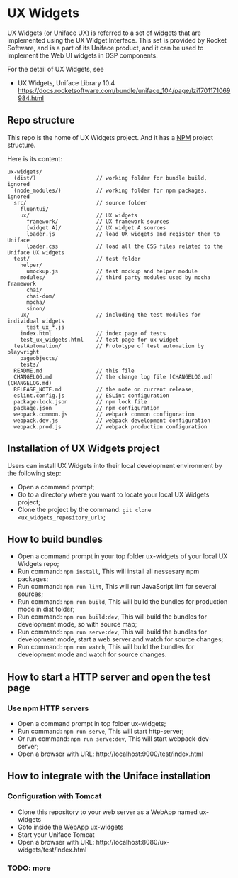 # UX Widgets

UX Widgets (or Uniface UX) is referred to a set of widgets that are implemented using the UX Widget Interface. This set is provided by Rocket Software, and is a part of its Uniface product, and it can be used to implement the Web UI widgets in DSP components.

For the detail of UX Widgets, see 
- UX Widgets,  Uniface Library 10.4
  https://docs.rocketsoftware.com/bundle/uniface_104/page/lzi1701171069984.html

## Repo structure

This repo is the home of UX Widgets project. And it has a [NPM](https://www.npmjs.com/) project structure.

Here is its content:

```
ux-widgets/
  (dist/)                   // working folder for bundle build, ignored
  (node_modules/)           // working folder for npm packages, ignored
  src/                      // source folder
    fluentui/
    ux/                     // UX widgets
      framework/            // UX framework sources
      [widget A]/           // UX widget A sources
      loader.js             // load UX widgets and register them to Uniface
      loader.css            // load all the CSS files related to the Uniface UX widgets
  test/                     // test folder
    helper/
      umockup.js            // test mockup and helper module
    modules/                // third party modules used by mocha framework
      chai/
      chai-dom/
      mocha/
      sinon/
    ux/                     // including the test modules for individual widgets
      test_ux_*.js
    index.html              // index page of tests
    test_ux_widgets.html    // test page for ux widget
  testAutomation/           // Prototype of test automation by playwright
    pageobjects/
    tests/
  README.md                 // this file
  CHANGELOG.md              // the change log file [CHANGELOG.md](CHANGELOG.md)
  RELEASE_NOTE.md           // the note on current release;
  eslint.config.js          // ESLint configuration
  package-lock.json         // npm lock file
  package.json              // npm configuration
  webpack.common.js         // webpack common configuration
  webpack.dev.js            // webpack development configuration
  webpack.prod.js           // webpack production configuration
```

## Installation of UX Widgets project

Users can install UX Widgets into their local development environment by the following step:
- Open a command prompt;
- Go to a directory where you want to locate your local UX Widgets project;
- Clone the project by the command: ```git clone <ux_widgets_repository_url>```;

## How to build bundles

- Open a command prompt in your top folder ux-widgets of your local UX Widgets repo;
- Run command: ```npm install```,
  This will install all nessesary npm packages;
- Run command: ```npm run lint```,
  This will run JavaScript lint for several sources;
- Run command: ```npm run build```,
  This will build the bundles for production mode in dist folder;
- Run command: ```npm run build:dev```,
  This will build the bundles for development mode, so with source map;
- Run command: ```npm run serve:dev```,
  This will build the bundles for development mode, start a web server and watch for source changes;
- Run command: ```npm run watch```,
  This will build the bundles for development mode and watch for source changes.

## How to start a HTTP server and open the test page

### Use npm HTTP servers
- Open a command prompt in top folder ux-widgets;
- Run command: ```npm run serve```,
  This will start http-server;
- Or run command: ```npm run serve:dev```,
  This will start webpack-dev-server;
- Open a browser with URL: http://localhost:9000/test/index.html

## How to integrate with the Uniface installation

### Configuration with Tomcat

- Clone this repository to your web server as a WebApp named ux-widgets
- Goto inside the WebApp ux-widgets
- Start your Uniface Tomcat
- Open a browser with URL: http://localhost:8080/ux-widgets/test/index.html

### TODO: more
